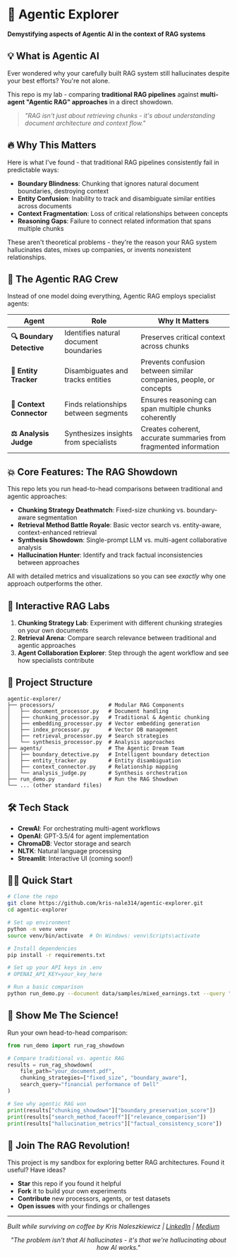 # 🚀 Agentic Explorer

**Demystifying aspects of Agentic AI in the context of RAG systems**

## 💡 What is Agentic AI 

Ever wondered why your carefully built RAG system still hallucinates despite your best efforts? You're not alone.

This repo is my lab  - comparing **traditional RAG pipelines** against **multi-agent "Agentic RAG" approaches** in a direct showdown. 

> *"RAG isn't just about retrieving chunks - it's about understanding document architecture and context flow."*

## 🔥 Why This Matters

Here is what I've found - that traditional RAG pipelines consistently fail in predictable ways:

- **Boundary Blindness**: Chunking that ignores natural document boundaries, destroying context
- **Entity Confusion**: Inability to track and disambiguate similar entities across documents
- **Context Fragmentation**: Loss of critical relationships between concepts
- **Reasoning Gaps**: Failure to connect related information that spans multiple chunks

These aren't theoretical problems - they're the reason your RAG system hallucinates dates, mixes up companies, or invents nonexistent relationships.

## 🧠 The Agentic RAG Crew

Instead of one model doing everything, Agentic RAG employs specialist agents:

| Agent | Role | Why It Matters |
|-------|------|----------------|
| **🔍 Boundary Detective** | Identifies natural document boundaries | Preserves critical context across chunks |
| **🔎 Entity Tracker** | Disambiguates and tracks entities | Prevents confusion between similar companies, people, or concepts |
| **🔗 Context Connector** | Finds relationships between segments | Ensures reasoning can span multiple chunks coherently |
| **⚖️ Analysis Judge** | Synthesizes insights from specialists | Creates coherent, accurate summaries from fragmented information |

## 💥 Core Features: The RAG Showdown

This repo lets you run head-to-head comparisons between traditional and agentic approaches:

- **Chunking Strategy Deathmatch**: Fixed-size chunking vs. boundary-aware segmentation
- **Retrieval Method Battle Royale**: Basic vector search vs. entity-aware, context-enhanced retrieval
- **Synthesis Showdown**: Single-prompt LLM vs. multi-agent collaborative analysis
- **Hallucination Hunter**: Identify and track factual inconsistencies between approaches

All with detailed metrics and visualizations so you can see *exactly* why one approach outperforms the other.

## 🧪 Interactive RAG Labs

1. **Chunking Strategy Lab**: Experiment with different chunking strategies on your own documents
2. **Retrieval Arena**: Compare search relevance between traditional and agentic approaches
3. **Agent Collaboration Explorer**: Step through the agent workflow and see how specialists contribute

## 📁 Project Structure

```
agentic-explorer/
├── processors/                 # Modular RAG Components
│   ├── document_processor.py   # Document handling
│   ├── chunking_processor.py   # Traditional & Agentic chunking
│   ├── embedding_processor.py  # Vector embedding generation
│   ├── index_processor.py      # Vector DB management
│   ├── retrieval_processor.py  # Search strategies
│   └── synthesis_processor.py  # Analysis approaches
├── agents/                     # The Agentic Dream Team
│   ├── boundary_detective.py   # Intelligent boundary detection
│   ├── entity_tracker.py       # Entity disambiguation
│   ├── context_connector.py    # Relationship mapping
│   └── analysis_judge.py       # Synthesis orchestration
├── run_demo.py                 # Run the RAG Showdown
└── ... (other standard files)
```

## 🛠️ Tech Stack

- **CrewAI**: For orchestrating multi-agent workflows
- **OpenAI**: GPT-3.5/4 for agent implementation
- **ChromaDB**: Vector storage and search
- **NLTK**: Natural language processing
- **Streamlit**: Interactive UI (coming soon!)

## 🧑‍💻 Quick Start

```bash
# Clone the repo
git clone https://github.com/kris-nale314/agentic-explorer.git
cd agentic-explorer

# Set up environment
python -m venv venv
source venv/bin/activate  # On Windows: venv\Scripts\activate

# Install dependencies
pip install -r requirements.txt

# Set up your API keys in .env
# OPENAI_API_KEY=your_key_here

# Run a basic comparison
python run_demo.py --document data/samples/mixed_earnings.txt --query "Dell revenue growth"
```

## 🔬 Show Me The Science!

Run your own head-to-head comparison:

```python
from run_demo import run_rag_showdown

# Compare traditional vs. agentic RAG
results = run_rag_showdown(
    file_path="your_document.pdf",
    chunking_strategies=["fixed_size", "boundary_aware"],
    search_query="financial performance of Dell"
)

# See why agentic RAG won
print(results["chunking_showdown"]["boundary_preservation_score"])
print(results["search_method_faceoff"]["relevance_comparison"])
print(results["hallucination_metrics"]["factual_consistency_score"])
```

## 🤝 Join The RAG Revolution!

This project is my sandbox for exploring better RAG architectures. Found it useful? Have ideas?

- **Star** this repo if you found it helpful
- **Fork** it to build your own experiments
- **Contribute** new processors, agents, or test datasets
- **Open issues** with your findings or challenges

---

*Built while surviving on coffee by Kris Naleszkiewicz | [LinkedIn](https://www.linkedin.com/in/kris-nale314/) | [Medium](https://medium.com/@kris_nale314)*

<div align="center">
  <i>"The problem isn't that AI hallucinates - it's that we're hallucinating about how AI works."</i>
</div>